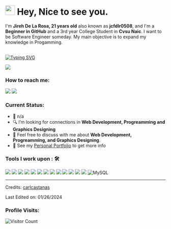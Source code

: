 <h1><img src="https://emojis.slackmojis.com/emojis/images/1531849430/4246/blob-sunglasses.gif?1531849430" width="30"/> Hey, Nice to see you.</h1>

I'm **Jireh De La Rosa, 21 years old** also known as **jcfdlr0508**, and I'm a **Beginner in GitHub** and a 3rd year College Student in **Cvsu Naic**. I want to be Software Engineer someday. My main objective is to expand my knowledge in Progamming.<br><br>

[![Typing SVG](https://readme-typing-svg.herokuapp.com?color=%2349F707&lines=I'm+Jireh+De+La+Rosa,+21+yo.;Front-end+Web+Developer;Back-end+Web+Developer;UI/UX+Designer;Graphics+Designer)](https://git.io/typing-svg)

[![](https://img.shields.io/badge/Gmail-jireh732@gmail.com-red)](mailto:jireh732@gmail.comm)
### How to reach me: 
<a href="https://www.facebook.com/jdrosz">
<img src="https://img.shields.io/badge/-Jireh De La Rosa -7B83EB?&style=for-the-badge&logo=Facebook&logoColor=white" ></a>  <a  href="https://www.instagram.com/jdrosz/">   <img src="https://img.shields.io/badge/@jdrosz-%23E4405F.svg?&style=for-the-badge&logo=Instagram&logoColor=white"></a>  

### Current Status:

- 💼 n/a
- 🔍 I’m looking for connections in <strong>Web Development, Progreamming and Graphics Designing</strong>
- 💬 Feel free to discuss with me about <strong>Web Development, Progreamming, and Graphics Designing</strong>.
- 👀 See my [Personal Portfolio](https://jcfdlr0508.github.io/portfolio/) to get more info

### Tools I work upon : 🛠

<img src="https://img.shields.io/badge/html5-%23E34F26.svg?style=for-the-badge&logo=html5&logoColor=white">   <img src="https://img.shields.io/badge/css3%20-%2300f.svg?&style=for-the-badge&logo=css3&logoColor=white">   <img src="https://img.shields.io/badge/javascript%20-%23323330.svg?&style=for-the-badge&logo=javascript&logoColor=%23F7DF1E"> <img src="https://img.shields.io/badge/PHP%20-%23777BB4.svg?&style=for-the-badge&logo=php&logoColor=white">   <img src="https://img.shields.io/badge/react-%2320232a.svg?style=for-the-badge&logo=react&logoColor=%2361DAFB"> <img src="https://img.shields.io/badge/Angular%20-%23DD0031.svg?&style=for-the-badge&logo=angular&logoColor=white"> <img src="https://img.shields.io/badge/node.js%20-%23008CC1.svg?&style=for-the-badge&logo=node.js&logoColor=white"> <img src="https://img.shields.io/badge/git%20-%23F05032.svg?&style=for-the-badge&logo=git&logoColor=white"/> <img src="http://img.shields.io/badge/-VS%20Code-000000?style=for-the-badge&logo=Visual-studio-code&logoColor=blue"> <img src="https://img.shields.io/badge/bootstrap-%23563D7C.svg?style=for-the-badge&logo=bootstrap&logoColor=white"> <img src="https://img.shields.io/badge/Adobe%20-%23DD0031.svg?style=for-the-badge&logo=Adobe&logoColor=white"> <img src="https://img.shields.io/badge/figma-%2320232a.svg?style=for-the-badge&logo=figma&logoColor=white"> <img src="https://img.shields.io/badge/Apache-%23F69824.svg?style=for-the-badge&logo=Apache&logoColor=Black"> ![MySQL](https://img.shields.io/badge/MySQL-%2300f.svg?style=for-the-badge&logo=mysql&logoColor=white)


-----
Credits: [carlcastanas](https://github.com/carlcastanas)

Last Edited on: 01/26/2024

### Profile Visits:

![Visitor Count](https://profile-counter.glitch.me/{jcfdlr0508}/count.svg)
